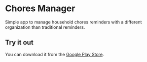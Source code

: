 # Chores Manager

Simple app to manage household chores reminders with a different organization than traditional reminders.

## Try it out

You can download it from the [Google Play Store](https://play.google.com/store/apps/details?id=com.colombo.choresmanager).
